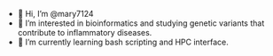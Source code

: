- 👋 Hi, I’m @mary7124
- 👀 I’m interested in bioinformatics and studying genetic variants that contribute to inflammatory diseases.
- 🌱 I’m currently learning bash scripting and HPC interface.

<!---
mary7124/mary7124 is a ✨ special ✨ repository because its `README.md` (this file) appears on your GitHub profile.
You can click the Preview link to take a look at your changes.
--->
